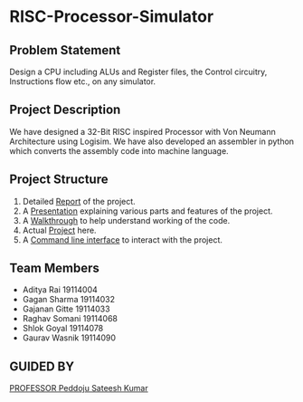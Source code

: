 # RISC-Processor-Simulator
## Problem Statement
Design a CPU including ALUs and Register files, the Control circuitry, Instructions flow etc., on any simulator.

## Project Description
We have designed a 32-Bit RISC inspired Processor with Von Neumann Architecture using Logisim. We have also developed an assembler in python which converts the assembly code into machine language.

## Project Structure

1. Detailed [Report](https://github.com/gagansh7171/RISC-Processor-Simulator/blob/master/Report.pdf) of the project.
2. A [Presentation](https://github.com/gagansh7171/RISC-Processor-Simulator/blob/master/Presentation.pptx) explaining various parts and features of the project.
3. A [Walkthrough](https://github.com/gagansh7171/RISC-Processor-Simulator/blob/master/Walkthrough.mp4) to help understand working of the code.
4. Actual [Project](https://github.com/gagansh7171/RISC-Processor-Simulator/tree/master/RISC-R) here.
5. A [Command line interface](https://github.com/gagansh7171/RISC-Processor-Simulator/blob/master/RISC-R/RISC-R.exe) to interact with the project.

## Team Members
* Aditya Rai 19114004
* Gagan Sharma 19114032
* Gajanan Gitte 19114033
* Raghav Somani 19114068
* Shlok Goyal 19114078
* Gaurav Wasnik 19114090

## GUIDED BY
[PROFESSOR Peddoju Sateesh Kumar](https://www.iitr.ac.in/departments/CSE/pages/Home+Departments_and_Centres+Electronics_and_Computer_Engineering+People+Faculty+Peddoju__Sateesh_Kumar_.html)
